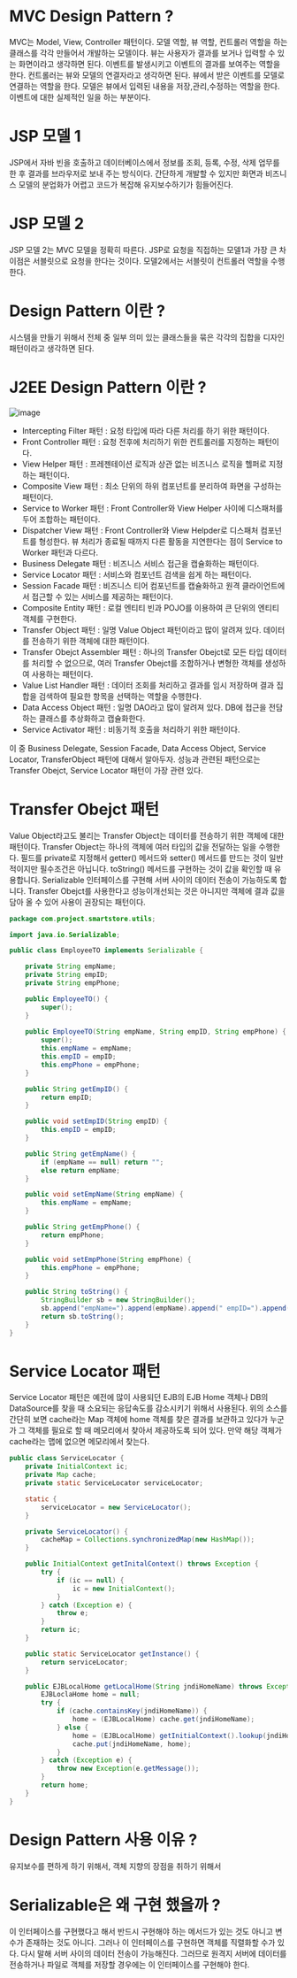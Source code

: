 # MVC Design Pattern ?

MVC는 Model, View, Controller 패턴이다. 모델 역할, 뷰 역할, 컨트롤러 역할을 하는 클래스를 각각 만들어서 개발하는 모델이다. 뷰는 사용자가 결과를 보거나 입력할 수 있는 화면이라고 생각하면 된다. 이벤트를 발생시키고 이벤트의 결과를 보여주는 역할을 한다. 컨트롤러는 뷰와 모델의 연결자라고 생각하면 된다. 뷰에서 받은 이벤트를 모델로 연결하는 역할을 한다. 모델은 뷰에서 입력된 내용을 저장,관리,수정하는 역할을 한다. 이벤트에 대한 실제적인 일을 하는 부분이다.

# JSP 모델 1

JSP에서 자바 빈을 호출하고 데이터베이스에서 정보를 조회, 등록, 수정, 삭제 업무를 한 후 결과를 브라우저로 보내 주는 방식이다. 간단하게 개발할 수 있지만 화면과 비즈니스 모델의 분업화가 어렵고 코드가 복잡해 유지보수하기가 힘들어진다.

# JSP 모델 2

JSP 모델 2는 MVC 모델을 정확히 따른다. JSP로 요청을 직접하는 모델1과 가장 큰 차이점은 서블릿으로 요청을 한다는 것이다. 모델2에서는 서블릿이 컨트롤러 역할을 수행한다.

# Design Pattern 이란 ? 

시스템을 만들기 위해서 전체 중 일부 의미 있는 클래스들을 묶은 각각의 집합을 디자인 패턴이라고 생각하면 된다.

# J2EE Design Pattern 이란 ?

![image](https://user-images.githubusercontent.com/79847020/142930765-8651e2d6-c5d1-4478-aa59-f2604758eb53.png)

  * Intercepting Filter 패턴 : 요청 타입에 따라 다른 처리를 하기 위한 패턴이다.
  * Front Controller 패턴 : 요청 전후에 처리하기 위한 컨트롤러를 지정하는 패턴이다.
  * View Helper 패턴 : 프레젠테이션 로직과 상관 없는 비즈니스 로직을 헬퍼로 지정하는 패턴이다.
  * Composite View 패턴 : 최소 단위의 하위 컴포넌트를 분리하여 화면을 구성하는 패턴이다.
  * Service to Worker 패턴 : Front Controller와 View Helper 사이에 디스패처를 두어 조합하는 패턴이다.
  * Dispatcher View 패턴 : Front Controller와 View Helpder로 디스패처 컴포넌트를 형성한다. 뷰 처리가 종료될 때까지 다른 활동을 지연한다는 점이 Service to Worker 패턴과 다르다.
  * Business Delegate 패턴 : 비즈니스 서비스 접근을 캡슐화하는 패턴이다.
  * Service Locator 패턴 : 서비스와 컴포넌트 검색을 쉽게 하는 패턴이다.
  * Session Facade 패턴 : 비즈니스 티어 컴포넌트를 캡슐화하고 원격 클라이언트에서 접근할 수 있는 서비스를 제공하는 패턴이다.
  * Composite Entity 패턴 : 로컬 엔티티 빈과 POJO를 이용하여 큰 단위의 엔티티 객체를 구현한다.
  * Transfer Object 패턴 : 일명 Value Object 패턴이라고 많이 알려져 있다. 데이터를 전송하기 위한 객체에 대한 패턴이다.
  * Transfer Obejct Assembler 패턴 : 하나의 Transfer Obejct로 모든 타입 데이터를 처리할 수 없으므로, 여러 Transfer Obejct를 조합하거나 변형한 객체를 생성하여 사용하는 패턴이다.
  * Value List Handler 패턴 : 데이터 조회를 처리하고 결과를 임시 저장하며 결과 집합을 검색하여 필요한 항목을 선택하는 역할을 수행한다.
  * Data Access Object 패턴 : 일명 DAO라고 많이 알려져 있다. DB에 접근을 전담하는 클래스를 추상화하고 캡슐화한다.
  * Service Activator 패턴 : 비동기적 호출을 처리하기 위한 패턴이다.

이 중 Business Delegate, Session Facade, Data Access Object, Service Locator, TransferObject 패턴에 대해서 알아두자. 성능과 관련된 패턴으로는 Transfer Obejct, Service Locator 패턴이 가장 관련 있다.

# Transfer Obejct 패턴

Value Object라고도 불리는 Transfer Object는 데이터를 전송하기 위한 객체에 대한 패턴이다. Transfer Object는 하나의 객체에 여러 타입의 값을 전달하는 일을 수행한다. 필드를 private로 지정해서 getter() 메서드와 setter() 메서드를 만드는 것이 일반적이지만 필수조건은 아닙니다. toString() 메서드를 구현하는 것이 값을 확인할 때 유용합니다. Serializable 인터페이스를 구현해 서버 사이의 데이터 전송이 가능하도록 합니다. Transfer Obejct를 사용한다고 성능이개선되는 것은 아니지만 객체에 결과 값을 담아 올 수 있어 사용이 권장되는 패턴이다.

```JAVA
package com.project.smartstore.utils;

import java.io.Serializable;

public class EmployeeTO implements Serializable {

    private String empName;
    private String empID;
    private String empPhone;

    public EmployeeTO() {
        super();
    }
    
    public EmployeeTO(String empName, String empID, String empPhone) {
        super();
        this.empName = empName;
        this.empID = empID;
        this.empPhone = empPhone;
    }

    public String getEmpID() {
        return empID;
    }

    public void setEmpID(String empID) {
        this.empID = empID;
    }

    public String getEmpName() {
        if (empName == null) return "";
        else return empName;
    }

    public void setEmpName(String empName) {
        this.empName = empName;
    }

    public String getEmpPhone() {
        return empPhone;
    }

    public void setEmpPhone(String empPhone) {
        this.empPhone = empPhone;
    }

    public String toString() {
        StringBuilder sb = new StringBuilder();
        sb.append("empName=").append(empName).append(" empID=").append(empID).append(" empPhone=").append(empPhone);
        return sb.toString();
    }
}
```
 
# Service Locator 패턴

Service Locator 패턴은 예전에 많이 사용되던 EJB의 EJB Home 객체나 DB의 DataSource를 찾을 때 소요되는 응답속도를 감소시키기 위해서 사용된다. 위의 소스를 간단히 보면 cache라는 Map 객체에 home 객체를 찾은 결과를 보관하고 있다가 누군가 그 객체를 필요로 할 때 메모리에서 찾아서 제공하도록 되어 있다. 만약 해당 객체가 cache라는 맵에 없으면 메모리에서 찾는다.

```JAVA
public class ServiceLocator {
    private InitialContext ic;
    private Map cache;
    private static ServiceLocator serviceLocator;

    static {
        serviceLocator = new ServiceLocator();
    }

    private ServiceLocator() {
        cacheMap = Collections.synchronizedMap(new HashMap());
    }

    public InitialContext getInitalContext() throws Exception {
        try {
            if (ic == null) {
                ic = new InitialContext();
            }
        } catch (Exception e) {
            throw e;
        }
        return ic;
    }

    public static ServiceLocator getInstance() {
        return serviceLocator;
    }

    public EJBLocalHome getLocalHome(String jndiHomeName) throws Exception {
        EJBLoclaHome home = null;
        try {
            if (cache.containsKey(jndiHomeName)) {
                home = (EJBLocalHome) cache.get(jndiHomeName);
            } else {
                home = (EJBLocalHome) getInitialContext().lookup(jndiHomeName);
                cache.put(jndiHomeName, home);
            }
        } catch (Exception e) {
            throw new Exception(e.getMessage());
        }
        return home;
    }
}
```

# Design Pattern 사용 이유 ?

유지보수를 편하게 하기 위해서, 객체 지향의 장점을 취하기 위해서

# Serializable은 왜 구현 했을까 ? 

이 인터페이스를 구현했다고 해서 반드시 구현해야 하는 메서드가 있는 것도 아니고 변수가 존재하는 것도 아니다. 그러나 이 인터페이스를 구현하면 객체를 직렬화할 수가 있다. 다시 말해 서버 사이의 데이터 전송이 가능해진다. 그러므로 원격지 서버에 데이터를 전송하거나 파일로 객체를 저장할 경우에는 이 인터페이스를 구현해야 한다.


